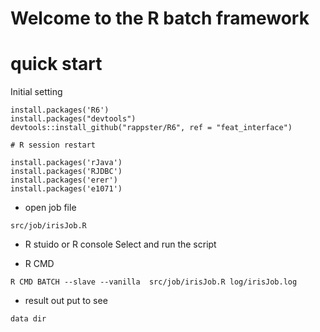 # Welcome to the R batch framework 
# quick start
Initial setting
```
install.packages('R6')
install.packages("devtools")
devtools::install_github("rappster/R6", ref = "feat_interface")

# R session restart 

install.packages('rJava')
install.packages('RJDBC')
install.packages('erer')
install.packages('e1071')
```
* open job file
```
src/job/irisJob.R
```
* R stuido or R console
Select and run the script

* R CMD
```
R CMD BATCH --slave --vanilla  src/job/irisJob.R log/irisJob.log
```
* result out put to see
```
data dir
```
